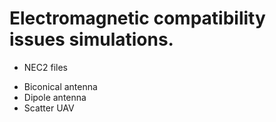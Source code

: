 # Electromagnetic compatibility issues simulations. 
- NEC2 files
 * Biconical antenna
 * Dipole antenna
 * Scatter UAV
